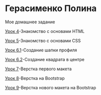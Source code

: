 # Герасименко Полина
Мое домашнее задание

[Урок 4](https://ssmulkyyy.github.io/lesson4/index.html "Html-книжка")-Знакомство с основами HTML

[Урок 5](https://ssmulkyyy.github.io/lesson5/ "Html-книжка")-Знакомство с основами CSS

[Урок 6.1](https://ssmulkyyy.github.io/lesson6/ "Шапка")-Создание шапки профиля

[Урок 6.2](https://ssmulkyyy.github.io/lesson6.1/ "Квадрат")-Создание квадрата в центре

[Урок 7](https://ssmulkyyy.github.io/lesson_7/ "Верстка первого макета")-Верстка первого макета

[Урок 8](https://ssmulkyyy.github.io/lesson8/ "Преимущества")-Верстка на Bootstrap

[Урок 9](https://ssmulkyyy.github.io/lesson9/ "Макет адаптированный под разные форматы экранов")-Верстка нового макета на Bootstrap



